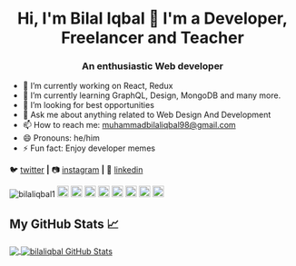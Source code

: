 <h1 align="center">Hi, I'm Bilal Iqbal 👋 I'm a Developer, Freelancer and Teacher</h1>
<h3 align="center">An enthusiastic Web developer</h3> 

- 🔭 I’m currently working on React, Redux
- 🌱 I’m currently learning GraphQL, Design, MongoDB and many more.
- 🤔 I’m looking for best opportunities
- 💬 Ask me about anything related to Web Design And Development
- 📫 How to reach me: muhammadbilaliqbal98@gmail.com
- 😄 Pronouns: he/him
- ⚡ Fun fact: Enjoy developer memes

🐦 [twitter][twitter] **|** 
📷 [instagram][instagram] **|** 
👔 [linkedin][linkedin]

[twitter]: https://twitter.com/Bilaliqbal124
[instagram]: https://www.instagram.com/m_bilaliqbal_1/
[linkedin]: https://www.linkedin.com/in/bilal-iqbal-23996b166/

<p align="left">
<img src="https://komarev.com/ghpvc/?username=bilaliqbal1" alt="bilaliqbal1" />
  
  <img src="https://img.icons8.com/color/48/000000/html.png" alt="git" width="20" height="20"/>
  <img src="https://img.icons8.com/color/48/000000/css.png" alt="git" width="20" height="20"/>
  <img src="https://img.icons8.com/color/48/000000/bootstrap.png" alt="git" width="20" height="20"/>
  <img src="https://img.icons8.com/color/48/000000/javascript.png" alt="git" width="20" height="20"/>    
  <img src="https://img.icons8.com/color/48/000000/react-native.png" alt="git" width="20" height="20"/>
  <img src="https://img.icons8.com/color/48/000000/redux.png" alt="git" width="20" height="20"/> 
  <img src="https://img.icons8.com/color/48/000000/linux.png" alt="git" width="20" height="20"/>
  <img src="https://img.icons8.com/color/48/000000/git.png" alt="git" width="20" height="20"/>  </p>
  
 ## My GitHub Stats &#x1f4c8;

<a href="https://github.com/bilaliqbal1/bilaliqbal1">
  <img align="center" src="https://github-readme-stats.vercel.app/api/top-langs/?username=bilaliqbal1&hide=java,html,&title_color=ffffff&text_color=c9cacc&icon_color=2bbc8a&bg_color=1d1f21" />
</a>
<a href="https://github.com/bilaliqbal1/bilaliqbal1">
  <img align="center" src="https://github-readme-stats.vercel.app/api?username=bilaliqbal1&show_icons=true&line_height=27&count_private=true&title_color=ffffff&text_color=c9cacc&icon_color=2bbc8a&bg_color=1d1f21" alt="bilaliqbal GitHub Stats" />
</a>
 
